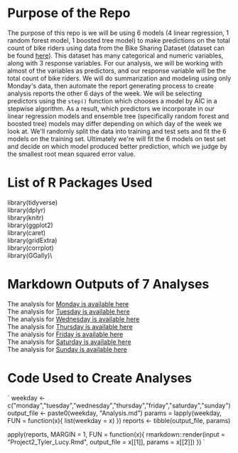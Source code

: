 # Purpose of the Repo
The purpose of this repo is we will be using 6 models (4 linear regression, 1 random forest model, 1 boosted tree model) to make predictions on the total count of bike riders using data from the Bike Sharing Dataset (dataset can be found [here](https://archive.ics.uci.edu/ml/datasets/Bike+Sharing+Dataset)). This dataset has many categorical and numeric variables, along with 3 response variables. For our analysis, we will be working with almost of the variables as predictors, and our response variable will be the total count of bike riders. We will do summarization and modeling using only Monday's data, then automate the report generating process to create analysis reports the other 6 days of the week. We will be selecting predictors using the `step()` function which chooses a model by AIC in a stepwise algorithm. As a result, which predictors we incorporate in our linear regression models and ensemble tree (specifically random forest and boosted tree) models may differ depending on which day of the week we look at. We'll randomly split the data into training and test sets and fit the 6 models on the training set. Ultimately we're will fit the 6 models on test set and decide on which model produced better prediction, which we judge by the smallest root mean squared error value.  

# List of R Packages Used
library(tidyverse)\
library(dplyr)\
library(knitr)\
library(ggplot2)\
library(caret)\
library(gridExtra)\
library(corrplot)\
library(GGally)\

# Markdown Outputs of 7 Analyses
The analysis for [Monday is available here](mondayAnalysis.md)\
The analysis for [Tuesday is available here](tuesdayAnalysis.md)\
The analysis for [Wednesday is available here](wednesdayAnalysis.md)\
The analysis for [Thursday is available here](thursdayAnalysis.md)\
The analysis for [Friday is available here](fridayAnalysis.md)\
The analysis for [Saturday is available here](saturdayAnalysis.md)\
The analysis for [Sunday is available here](sundayAnalysis.md)

# Code Used to Create Analyses
`
weekday <- c("monday","tuesday","wednesday","thursday","friday","saturday","sunday")
output_file <- paste0(weekday, "Analysis.md")
params = lapply(weekday, 
                FUN = function(x){
                  list(weekday = x)
                })
reports <- tibble(output_file, params)

apply(reports, MARGIN = 1,
      FUN = function(x){
        rmarkdown::render(input = "Project2_Tyler_Lucy.Rmd", output_file = x[[1]], params = x[[2]])
      })
`
